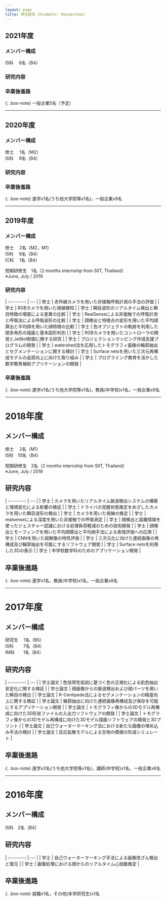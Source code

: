```yaml
---
layout: page
title: 学生研究（Students' Researches）
---
```


## 2021年度
### メンバー構成
IS科　 6名（B4）  

### 研究内容

### 卒業後進路

{: .box-note}
一般企業5名（予定）


***

## 2020年度
### メンバー構成
修士　 1名（M2）  
IS科　 9名（B4）  

### 研究内容

### 卒業後進路

{: .box-note}
進学x1名(うち他大学院等x1名)，一般企業x9名


***

## 2019年度
### メンバー構成
修士　 2名（M2，M1）  
IS科　 9名（B4）  
IC科　 1名（B4）  
  
短期研修生　1名（2 months internship from SIIT, Thailand）  
 ※June, July / 2019

### 研究内容  

| :--------: | :-- |
| 修士 | 赤外線カメラを用いた非接触呼吸計測の手法の評価 |
| 学士 | RGBカメラを用いた視線検知 |
| 学士 | 瞬目波形のリアルタイム検出と瞬目特徴の場面による差異の比較 |
| 学士 | RealSenseによる非接触での呼吸計測と呼吸法による呼吸波形の比較 |
| 学士 | 顔検出と特徴点の変形を用いた平均顔算出と平均顔を用いた顔特徴の比較 |
| 学士 | 色オブジェクトの軌跡を利用した閉多角形の描画と基本図形判別 |
| 学士 | RGBカメラを用いたコントローラの開発とJetBot制御に関する研究 |
| 学士 | プロジェクションマッピング作成支援プログラムの開発 |
| 学士 | watershed法を応用したトモグラフィ画像の輪郭抽出とセグメンテーションに関する検討 |
| 学士 | Surface netsを用いた三次元再構成モデルの品質向上に向けた取り組み |
| 学士 | プログラミング教育を活かした数学教育補助アプリケーションの開発 |

### 卒業後進路

{: .box-note}
進学x1名(うち他大学院等x1名)，教員(中学校)x1名，一般企業x9名

***

# 2018年度
## メンバー構成
修士　 2名（M1）  
IS科　10名（B4）  
  
短期研修生　2名（2 months internship from SIIT, Thailand）  
 ※June, July / 2018

## 研究内容

| :--------: | :-- |
| 学士 | カメラを用いたリアルタイム脈波検出システムの構築と環境変化による影響の検証 |
| 学士 | ドライバの覚醒状態推定をめざしたカメラを用いた瞬目波形の検出 |
| 学士 | カメラを用いた視線の推定 |
| 学士 | realsenseによる深度を用いた非接触での呼吸測定 |
| 学士 | 顔検出と距離情報を使ったジェスチャー認識における処理負荷軽減のための技術開発 |
| 学士 | 顔検出とモーフィングを用いた平均顔算出と平均顔手法による表情評価への応用 |
| 学士 | CNNを用いた超解像の特性評価 |
| 学士 | 三次元化に向けた連続画像の再構成及び輪郭抽出を可能にするソフトウェア開発 |
| 学士 | Surface netsを利用した3Dの表示 |
| 学士 | 中学校数学科のためのアプリケーション開発 |

## 卒業後進路

{: .box-note}
進学x1名，教員(中学校)x1名，一般企業x8名

***

# 2017年度
## メンバー構成
研究生　 1名（BS）  
IS科　　 7名（B4）  
IM科　　1名（B4）  

## 研究内容

| :--------: | :-- |
| 学士論文 | 色恒常性仮説に基づく色の正規化による肌色抽出安定化に関する検証 |
| 学士論文 | 顔画像からの脈波検出および顔パーツを用いた瞬目の検出 |
| 学士論文 | R-Centipede法によるセグメンテーションの精度向上に関する検証 |
| 学士論文 | 輪郭抽出に向けた連続画像再構成及び保存を可能にするアプリケーション開発 |
| 学士論文 | トモグラフィ像からの3Dモデル再構成に向けた3D形状ファイルの入出力ソフトウェアの開発 |
| 学士論文 | トモグラフィ像からの3Dモデル再構成に向けた3Dモデル描画ソフトウェアの開発と3Dプリント |
| 学士論文 | 自己ウォーターマーキング法における新たな画像の埋め込み手法の検討 |
| 学士論文 | 反応拡散モデルによる生物の模様の形成シミュレート |

## 卒業後進路

{: .box-note}
進学x3名(うち他大学院等x1名)，講師(中学校)x1名，一般企業x6名

***

# 2016年度
## メンバー構成
IS科　2名（B4）  

## 研究内容

| :--------: | :-- |
| 学士 | 自己ウォーターマーキング手法による画像改ざん検出と復元 |
| 学士 | 画像処理における顔からのリアルタイム心拍数推定 |

## 卒業後進路

{: .box-note}
就職x1名，その他(本学研究生)x1名
